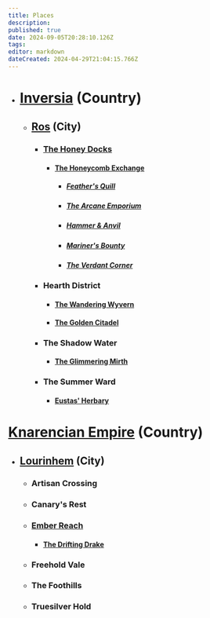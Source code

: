 ```yaml
---
title: Places
description: 
published: true
date: 2024-09-05T20:28:10.126Z
tags: 
editor: markdown
dateCreated: 2024-04-29T21:04:15.766Z
---
```


- # [Inversia](/Places/Inversia) (Country)
  -   ## [Ros](/Places/Inversia/Ros) (City)
       - ### [The Honey Docks](/Places/Inversia/Ros/TheHoneyDocks)
           - #### [The Honeycomb Exchange](/Places/Inversia/Ros/TheHoneyDocks/TheHoneycombExchange)
               - ##### [Feather's Quill](/Places/Inversia/Ros/TheHoneyDocks/TheHoneycombExchange/FeathersQuill)
               - ##### [The Arcane Emporium](/Places/Inversia/Ros/TheHoneyDocks/TheHoneycombExchange/TheArcaneEmporium)
               - ##### [Hammer & Anvil](/Places/Inversia/Ros/TheHoneyDocks/TheHoneycombExchange/HammerAnvil)
               - ##### [Mariner's Bounty](/Places/Inversia/Ros/TheHoneyDocks/TheHoneycombExchange/MarinersBounty)
               - ##### [The Verdant Corner](/Places/Inversia/Ros/TheHoneyDocks/TheHoneycombExchange/TheVerdantCorner)
      - ### Hearth District    
           - #### [The Wandering Wyvern](/Places/Inversia/Ros/TheHearthDistrict/TheWanderingWyvern)
           - #### [The Golden Citadel](/Places/Inversia/Ros/TheGoldenCitadel)
      - ### The Shadow Water
           - #### [The Glimmering Mirth](/Places/Inversia/Ros/TheShadowWater/TheGlimmeringMirth)
      - ### The Summer Ward
           - #### [Eustas' Herbary](/Places/Inversia/Ros/TheSummerWard/EustasHerbary)
# [Knarencian Empire](/Places/KnarencianEmpire) (Country)
- ## [Lourinhem](/Places/KnarencianEmpire/Lourinhem) (City)
  - ### Artisan Crossing
  - ### Canary's Rest
  - ### [Ember Reach](/Places/KnarencianEmpire/Lourinhem/EmberReach)
    - #### [The Drifting Drake](/Places/KnarencianEmpire/Lourinhem/EmberReach/TheDriftingDrake)
  - ### Freehold Vale
  - ### The Foothills
  - ### Truesilver Hold